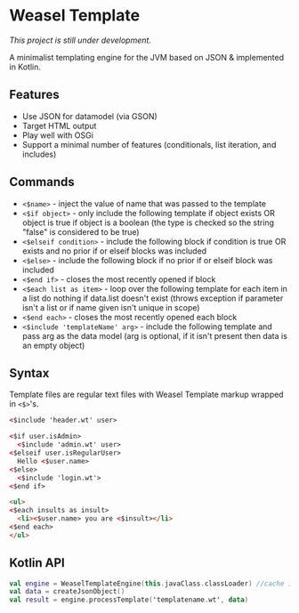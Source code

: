 Weasel Template
===============

*This project is still under development.*

A minimalist templating engine for the JVM based on JSON &amp; implemented in Kotlin.

## Features
- Use JSON for datamodel (via GSON)
- Target HTML output
- Play well with OSGi
- Support a minimal number of features (conditionals, list iteration, and includes)

## Commands
- `<$name>` - inject the value of name that was passed to the template
- `<$if object>` - only include the following template if object exists OR object is true if object is a boolean (the type is checked so the string "false" is considered to be true)
- `<$elseif condition>` - include the following block if condition is true OR exists and no prior if or elseif blocks was included
- `<$else>` - include the following block if no prior if or elseif block was included
- `<$end if>` - closes the most recently opened if block 
- `<$each list as item>` - loop over the following template for each item in a list do nothing if data.list doesn't exist (throws exception if parameter isn't a list or if name given isn't unique in scope)
- `<$end each>` - closes the most recently opened each block
- `<$include 'templateName' arg>` - include the following template and pass arg as the data model (arg is optional, if it isn't present then data is an empty object)

## Syntax

Template files are regular text files with Weasel Template markup wrapped in `<$>`'s.

```html
<$include 'header.wt' user>

<$if user.isAdmin>
  <$include 'admin.wt' user>
<$elseif user.isRegularUser>
  Hello <$user.name>
<$else>
  <$include 'login.wt'>
<$end if>

<ul>
<$each insults as insult>
  <li><$user.name> you are <$insult></li>
<$end each>
</ul>
```

## Kotlin API

```kotlin
val engine = WeaselTemplateEngine(this.javaClass.classLoader) //cache is only in use if engine instance is reused
val data = createJsonObject()
val result = engine.processTemplate('templatename.wt', data)
```

